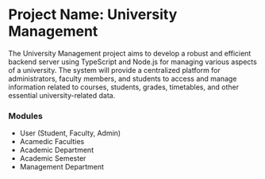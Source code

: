 # Project Name: University Management

The University Management project aims to develop a robust and efficient backend server using TypeScript and Node.js for managing various aspects of a university. The system will provide a centralized platform for administrators, faculty members, and students to access and manage information related to courses, students, grades, timetables, and other essential university-related data.

### Modules

- User (Student, Faculty, Admin)
- Acamedic Faculties
- Academic Department
- Academic Semester
- Management Department
